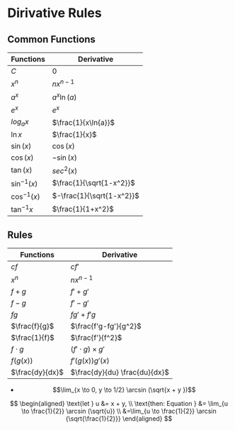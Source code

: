 # Dirivative Rules #

## Common Functions ##

| Functions      | Derivative                |
|----------------|---------------------------|
| $C$            | $0$                       |
| $x^n$          | $nx^{n-1}$                |
| $a^x$          | $a^x\ln(a)$               |
| $e^x$          | $e^x$                     |
| $log_{a}x$     | $\frac{1}{x\ln{a}}$       |
| $\ln{x}$       | $\frac{1}{x}$             |
| $\sin(x)$      | $\cos(x)$                 |
| $\cos(x)$      | $-\sin(x)$                |
| $\tan(x)$      | $sec^2(x)$                |
| $\sin^{-1}(x)$ | $\frac{1}{\sqrt{1-x^2}}$  |
| $\cos^{-1}(x)$ | $-\frac{1}{\sqrt{1-x^2}}$ |
| $\tan^{-1}{x}$ | $\frac{1}{1+x^2}$         |
## Rules ##

| Functions       | Derivative                    |
|-----------------|-------------------------------|
| $cf$            | $cf'$                         |
| $x^n$           | $nx^{n-1}$                    |
| $f+g$           | $f'+g'$                       |
| $f-g$           | $f'-g'$                       |
| $fg$            | $fg'+f'g$                     |
| $\frac{f}{g}$   | $\frac{f'g-fg'}{g^2}$         |
| $\frac{1}{f}$   | $\frac{f'}{f^2}$              |
| $f \cdot g$      | $(f' \cdot g) \times g'$    |
| $f(g(x))$       | $f'(g(x))g'(x)$               |
| $\frac{dy}{dx}$ | $\frac{dy}{du} \frac{du}{dx}$ |



- $$\lim_{x \to 0, y \to 1/2} \arcsin (\sqrt{x + y })$$

$$
\begin{aligned}
\text{let } u &= x + y, \\
\text{then: Equation } &= \lim_{u \to \frac{1}{2}} \arcsin (\sqrt{u}) \\
           &=\lim_{u \to \frac{1}{2}} \arcsin {\sqrt{\frac{1}{2}}}
\end{aligned}
$$

